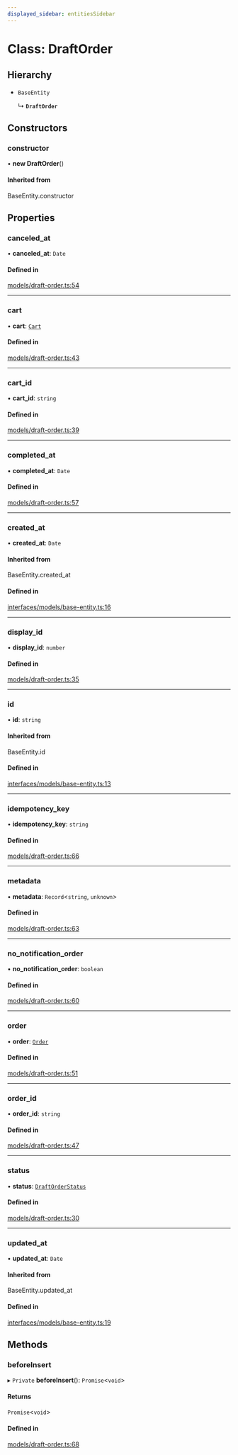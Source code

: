 ```yaml
---
displayed_sidebar: entitiesSidebar
---
```


# Class: DraftOrder

## Hierarchy

- `BaseEntity`

  ↳ **`DraftOrder`**

## Constructors

### constructor

• **new DraftOrder**()

#### Inherited from

BaseEntity.constructor

## Properties

### canceled\_at

• **canceled\_at**: `Date`

#### Defined in

[models/draft-order.ts:54](https://github.com/medusajs/medusa/blob/da7ea8c5d/packages/medusa/src/models/draft-order.ts#L54)

___

### cart

• **cart**: [`Cart`](Cart.md)

#### Defined in

[models/draft-order.ts:43](https://github.com/medusajs/medusa/blob/da7ea8c5d/packages/medusa/src/models/draft-order.ts#L43)

___

### cart\_id

• **cart\_id**: `string`

#### Defined in

[models/draft-order.ts:39](https://github.com/medusajs/medusa/blob/da7ea8c5d/packages/medusa/src/models/draft-order.ts#L39)

___

### completed\_at

• **completed\_at**: `Date`

#### Defined in

[models/draft-order.ts:57](https://github.com/medusajs/medusa/blob/da7ea8c5d/packages/medusa/src/models/draft-order.ts#L57)

___

### created\_at

• **created\_at**: `Date`

#### Inherited from

BaseEntity.created\_at

#### Defined in

[interfaces/models/base-entity.ts:16](https://github.com/medusajs/medusa/blob/da7ea8c5d/packages/medusa/src/interfaces/models/base-entity.ts#L16)

___

### display\_id

• **display\_id**: `number`

#### Defined in

[models/draft-order.ts:35](https://github.com/medusajs/medusa/blob/da7ea8c5d/packages/medusa/src/models/draft-order.ts#L35)

___

### id

• **id**: `string`

#### Inherited from

BaseEntity.id

#### Defined in

[interfaces/models/base-entity.ts:13](https://github.com/medusajs/medusa/blob/da7ea8c5d/packages/medusa/src/interfaces/models/base-entity.ts#L13)

___

### idempotency\_key

• **idempotency\_key**: `string`

#### Defined in

[models/draft-order.ts:66](https://github.com/medusajs/medusa/blob/da7ea8c5d/packages/medusa/src/models/draft-order.ts#L66)

___

### metadata

• **metadata**: `Record`<`string`, `unknown`\>

#### Defined in

[models/draft-order.ts:63](https://github.com/medusajs/medusa/blob/da7ea8c5d/packages/medusa/src/models/draft-order.ts#L63)

___

### no\_notification\_order

• **no\_notification\_order**: `boolean`

#### Defined in

[models/draft-order.ts:60](https://github.com/medusajs/medusa/blob/da7ea8c5d/packages/medusa/src/models/draft-order.ts#L60)

___

### order

• **order**: [`Order`](Order.md)

#### Defined in

[models/draft-order.ts:51](https://github.com/medusajs/medusa/blob/da7ea8c5d/packages/medusa/src/models/draft-order.ts#L51)

___

### order\_id

• **order\_id**: `string`

#### Defined in

[models/draft-order.ts:47](https://github.com/medusajs/medusa/blob/da7ea8c5d/packages/medusa/src/models/draft-order.ts#L47)

___

### status

• **status**: [`DraftOrderStatus`](../enums/DraftOrderStatus.md)

#### Defined in

[models/draft-order.ts:30](https://github.com/medusajs/medusa/blob/da7ea8c5d/packages/medusa/src/models/draft-order.ts#L30)

___

### updated\_at

• **updated\_at**: `Date`

#### Inherited from

BaseEntity.updated\_at

#### Defined in

[interfaces/models/base-entity.ts:19](https://github.com/medusajs/medusa/blob/da7ea8c5d/packages/medusa/src/interfaces/models/base-entity.ts#L19)

## Methods

### beforeInsert

▸ `Private` **beforeInsert**(): `Promise`<`void`\>

#### Returns

`Promise`<`void`\>

#### Defined in

[models/draft-order.ts:68](https://github.com/medusajs/medusa/blob/da7ea8c5d/packages/medusa/src/models/draft-order.ts#L68)
